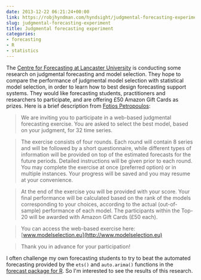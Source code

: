 ```yaml
---
date: 2013-12-22 06:21:24+00:00
link: https://robjhyndman.com/hyndsight/judgmental-forecasting-experiment/
slug: judgmental-forecasting-experiment
title: Judgmental forecasting experiment
categories:
- forecasting
- R
- statistics
---
```


The [Centre for Forecasting at Lancaster University](http://www.lancaster.ac.uk/lums/forecasting/) is conducting some research on judgmental forecasting and model selection. They hope to compare the performance of judgmental model selection with statistical model selection, in order to learn how to best design forecasting support systems. They would like forecasting students, practitioners and researchers to participate, and are offering £50 Amazon Gift Cards as prizes. Here is a brief description from [Fotios Petropoulos](http://www.lums.lancs.ac.uk/profiles/fotios-petropoulos/):<!-- more -->



>We are inviting you to participate in a web-based judgmental forecasting exercise. You are asked to select the best model, based on your judgment, for 32 time series.

>The exercise consists of four rounds. Each round will contain 8 series and will be followed by a short questionnaire, while different types of information will be provided on top of the estimated forecasts for the future periods. Detailed instructions will be given prior to each round. You may complete the exercise at once (preferred option) or in multiple instances. Your progress will be saved and you may resume at your convenience.

>At the end of the exercise you will be provided with your score. Your final performance will be calculated based on the rank of the models corresponding to your choices, according to the actual (out-of-sample) performance of each model. The participants within the Top-20 will be awarded with Amazon Gift Cards (£50 each).

>You can access the web-based exercise here: [www.modelselection.eu](http://www.modelselection.eu)

>Thank you in advance for your participation!



I often challenge my own forecasting students to try to beat the automated forecasting provided by the `ets()` and `auto.arima()` functions in the [forecast package for R](http://github.com/robjhyndman/forecast/).  So I'm interested to see the results of this research.
